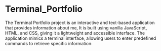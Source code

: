 # Terminal_Portfolio
The Terminal Portfolio project is an interactive and text-based application that provides information about me, It is built using vanilla JavaScript, HTML, and CSS, giving it a lightweight and accessible interface. The application mimics a terminal interface, allowing users to enter predefined commands to retrieve specific information
